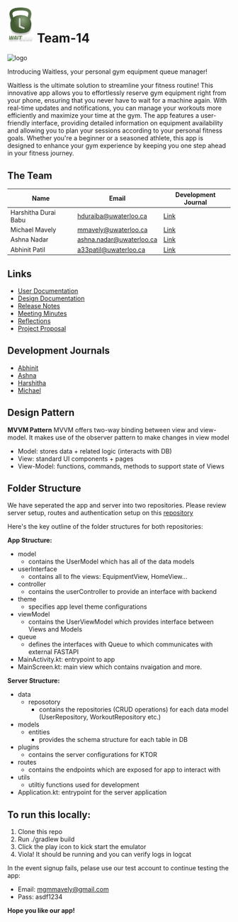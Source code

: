 # <img src="app/src/main/res/drawable/splash_logo.png" alt="logo" width="60"> Team-14

<img src="app/src/main/res/drawable/app_video.gif" alt="logo" width="200">

Introducing Waitless, your personal gym equipment queue manager!

Waitless is the ultimate solution to streamline your fitness routine! This innovative app allows you to effortlessly reserve gym equipment right from your phone, ensuring that you never have to wait for a machine again. With real-time updates and notifications, you can manage your workouts more efficiently and maximize your time at the gym. The app features a user-friendly interface, providing detailed information on equipment availability and allowing you to plan your sessions according to your personal fitness goals. Whether you're a beginner or a seasoned athlete, this app is designed to enhance your gym experience by keeping you one step ahead in your fitness journey.

## The Team

| Name | Email | Development Journal |
| -------- | ------ | --- |
|Harshitha Durai Babu|hduraiba@uwaterloo.ca|[Link](../../wikis/Development-Journal:-Harshitha)|
|Michael Mavely|mmavely@uwaterloo.ca|[Link](../../wikis/Development-Journal-:-Michael)|
|Ashna Nadar|ashna.nadar@uwaterloo.ca|[Link](../../wikis/Development-Journal:-Ashna)|
|Abhinit Patil|a33patil@uwaterloo.ca|[Link](../../wikis/Development-Journal:-Abhinit)|


## Links
- [User Documentation](../../wikis/User-Documentation)
- [Design Documentation](../../wikis/Design-Documents)
- [Release Notes](../../wikis/Release-Notes)
- [Meeting Minutes](../../wikis/Meeting-Minutes)
- [Reflections](../../wikis/Reflections)
- [Project Proposal](../../wikis/Project-Proposal)


## Development Journals
- [Abhinit](../../wikis/Development-Journal:-Abhinit)
- [Ashna](../../wikis/Development-Journal:-Ashna)
- [Harshitha](../../wikis/Development-Journal:-Harshitha)
- [Michael](../../wikis/Development-Journal:-Michael)

## Design Pattern

**MVVM Pattern**
MVVM offers two-way binding between view and view-model. It makes use of the  observer pattern to make changes in view model
- Model: stores data + related logic (interacts with DB)
- View: standard UI components + pages
- View-Model: functions, commands, methods to support state of Views

## Folder Structure

We have seperated the app and server into two repositories. Please review server setup, routes and authentication setup on this [repository](https://github.com/mgmavely/waitless-server)

Here's the key outline of the folder structures for both repositories:

**App Structure:**
- model
    - contains the UserModel which has all of the data models
- userInterface
    - contains all to fhe views: EquipmentView, HomeView...
- controller
    - contains the userController to provide an interface with backend
- theme
    - specifies app level theme configurations
- viewModel
    - contains the UserViewModel which provides interface between Views and Models
- queue
    - defines the interfaces with Queue to which communicates with external FASTAPI
- MainActivity.kt: entrypoint to app
- MainScreen.kt: main view which contains nvaigation and more.

**Server Structure:**
- data
    - reposotory
        - contains the repositories (CRUD operations) for each data model (UserRepository, WorkoutRepository etc.)
- models
    - entities
        - provides the schema structure for each table in DB
- plugins
    - contains the server configurations for KTOR
- routes
    - contains the endpoints which are exposed for app to interact with
- utils
    - utiltiy functions used for development
- Application.kt: entrypoint for the server application

## To run this locally:

1. Clone this repo
2. Run ./gradlew build
3. Click the play icon to kick start the emulator
4. Viola! It should be running and you can verify logs in logcat

In the event signup fails, pelase use our test account to continue testing the app:

- Email: mgmmavely@gmail.com
- Pass: asdf1234

**Hope you like our app!**